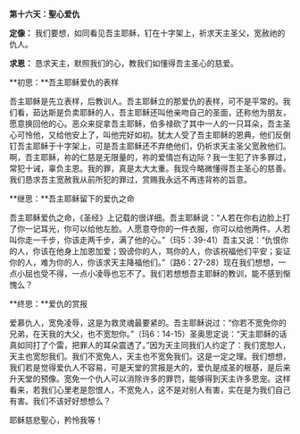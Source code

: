 **第十六天：聖心爱仇**

**定像：** 我们要想，如同看见吾主耶稣，钉在十字架上，祈求天主圣父，宽赦祂的仇人。

**求恩：** 恳求天主，默照我们的心，教我们如懂得吾主圣心的慈爱。

**初思：**吾主耶稣爱仇的表样

吾主耶稣是先立表样，后教训人。吾主耶稣立的那爱仇的表样，可不是平常的。我们看，茹达斯是负卖耶稣的人，吾主耶稣还叫他亲吻自己的圣面，还称他为朋友，愿意换回他的心。恶众来捉拿吾主耶稣，伯多禄砍了其中一人的一只耳朵，吾主圣心可怜他，又给他安上了，叫他完好如初。犹太人受了吾主耶稣的恩典，他们反倒钉吾主耶稣于十字架上，可是吾主耶稣还不弃绝他们，仍祈求天主圣父宽赦他们。啊，吾主耶稣，祢的仁慈是无限量的，祢的爱情岂有边际？我一生犯了许多罪过，常犯十诫，辜负主恩。我的罪，真是太大太重。我现今略微懂得吾主圣心的慈善。我们恳求吾主宽赦我从前所犯的罪过，赏赐我永远不再违背祢的旨意。

**继思：**吾主耶稣留下的爱仇之命

吾主耶稣爱仇之命，《圣经》上记载的很详细。吾主耶稣说：“人若在你右边脸上打了你一记耳光，你可以给他左脸。人愿意夺你的一件衣服，你可以给他两件。人若叫你走一千步，你该走两千步，满了他的心。”（玛5：39-41）吾主又说：“仇恨你的人，你该在他身上加恩加爱；毁谤你的人，骂你的人，你该祝福他们平安；妄证你的人，难为你的人，你该求天主降福他们。”（路6：27-28）现在我们想想，一点小屈也受不得，一点小凌辱也忘不了。我们若想想吾主耶稣的教训，能不感到惭愧么？

**终思：**爱仇的赏报

爱慕仇人，宽免凌辱，这是为救灵魂最要紧的。吾主耶稣说过：“你若不宽免你的兄弟，在天我的大父，也不宽恕你。”（玛6：14-15）圣奥思定说：“天主耶稣的话真如同打了个雷，把罪人的耳朵震透了。”因为天主同我们人约定了：我们宽恕人，天主也宽恕我们。我们不宽免人，天主也不宽免我们。这是一定之理。我们想想，我们若是觉得爱仇人不容易，可是天堂的赏报是大的，爱仇是成圣的根基，是后来升天堂的预像。宽免一个仇人可以消除许多的罪罚，能够得到天主许多恩宠。这样看来，若我们心里老是怨恨人，不宽免人，这不是对别人有害，实在是为我们自己有害。我们不该好好想想么？

耶稣慈悲聖心，矜怜我等！
